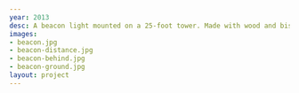 ```yaml
---
year: 2013
desc: A beacon light mounted on a 25-foot tower. Made with wood and bistro lights.
images:
- beacon.jpg
- beacon-distance.jpg
- beacon-behind.jpg
- beacon-ground.jpg
layout: project
---
```

